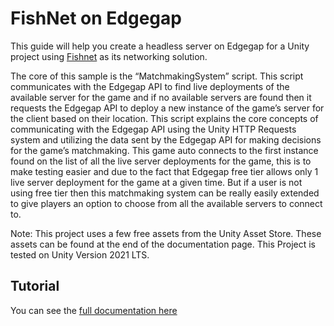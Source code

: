 # FishNet on Edgegap

This guide will help you create a headless server on Edgegap for a Unity project using [Fishnet](https://github.com/FirstGearGames/FishNet) as its networking solution.

The core of this sample is the “MatchmakingSystem” script. This script communicates with the Edgegap API to find live deployments of the available server for the game and if no available servers are found then it requests the Edgegap API to deploy a new instance of the game’s server for the client based on their location. This script explains the core concepts of communicating with the Edgegap API using the Unity HTTP Requests system and utilizing the data sent by the Edgegap API for making decisions for the game’s matchmaking.
This game auto connects to the first instance found on the list of all the live server deployments for the game, this is to make testing easier and due to the fact that Edgegap free tier allows only 1 live server deployment for the game at a given time. But if a user is not using free tier then this matchmaking system can be really easily extended to give players an option to choose from all the available servers to connect to.

Note: This project uses a few free assets from the Unity Asset Store. These assets can be found at the end of the documentation page. This Project is tested on Unity Version 2021 LTS.

## Tutorial

You can see the [full documentation here](https://docs.edgegap.com/docs/sample-projects/fishnet-on-edgegap)
